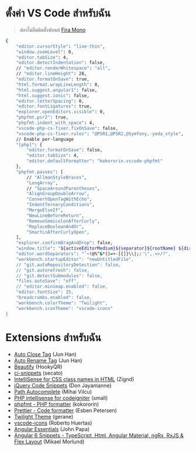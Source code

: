 # ตั้งค่า VS Code สำหรับฉัน
> ต้องไม่ลืมติดตั้งฟอนต์ [Fira Mono](https://fonts.google.com/specimen/Fira+Mono) 
```sh
{
    "editor.cursorStyle": "line-thin",
    "window.zoomLevel": 0,
    "editor.tabSize": 4,
    "editor.detectIndentation": false,
    // "editor.renderWhitespace": "all",
    // "editor.lineHeight": 28,
    "editor.formatOnSave": true,
    "html.format.wrapLineLength": 0,
    "html.suggest.angular1": false,
    "html.suggest.ionic": false,
    "editor.letterSpacing": 0,
    "editor.fontLigatures": true,
    "explorer.openEditors.visible": 0,
    "phpfmt.psr2": true,
    "phpfmt.indent_with_space": 4,
    "vscode-php-cs-fixer.fixOnSave": false,
    "vscode-php-cs-fixer.rules": "@PSR1,@PSR2,@Symfony,-yoda_style",
    // Enable per-language
    "[php]": {
        "editor.formatOnSave": false,
        "editor.tabSize": 4,
        "editor.defaultFormatter": "kokororin.vscode-phpfmt"
    },
    "phpfmt.passes": [
        // "AllmanStyleBraces",
        "LongArray",
        // "SpaceAroundParentheses",
        "AlignGroupDoubleArrow",
        "ConvertOpenTagWithEcho",
        "IndentTernaryConditions",
        "MergeElseIf",
        "NewLineBeforeReturn",
        "RemoveSemicolonAfterCurly",
        "ReplaceBooleanAndOr",
        "SmartLnAfterCurlyOpen",
    ],
    "explorer.confirmDragAndDrop": false,
    "window.title": "${activeEditorMedium}${separator}${rootName} ${dirty}",
    "editor.wordSeparators": "`~!@%^&*()=+-[{]}\\|;:'\",.<>/?",
    "workbench.startupEditor": "newUntitledFile",
    // "git.autoRepositoryDetection": false,
    // "git.autorefresh": false,
    // "git.detectSubmodules": false,
    "files.autoSave": "off",
    // "editor.minimap.enabled": false,
    "editor.fontSize": 15,
    "breadcrumbs.enabled": false,
    "workbench.colorTheme": "Twilight",
    "workbench.iconTheme": "vscode-icons"
}
```

# Extensions สำหรับฉัน
- [Auto Close Tag](https://marketplace.visualstudio.com/items?itemName=formulahendry.auto-close-tag) (Jun Han)
- [Auto Rename Tag](https://marketplace.visualstudio.com/items?itemName=formulahendry.auto-rename-tag) (Jun Han)
- [Beautify](https://marketplace.visualstudio.com/items?itemName=HookyQR.beautify) (HookyQR)
- [ci-snippets](https://marketplace.visualstudio.com/items?itemName=secato.ci-snippets) (secato)
- [IntelliSense for CSS class names in HTML](https://marketplace.visualstudio.com/items?itemName=Zignd.html-css-class-completion) (Zignd)
- [jQuery Code Snippets](https://marketplace.visualstudio.com/items?itemName=donjayamanne.jquerysnippets) (Don Jayamanne)
- [Path Autocomplete](https://marketplace.visualstudio.com/items?itemName=ionutvmi.path-autocomplete) (Mihai Vilcu)
- [PHP intellisense for codeigniter](https://marketplace.visualstudio.com/items?itemName=small.php-ci) (small)
- [phpfmt - PHP formatter](https://marketplace.visualstudio.com/items?itemName=kokororin.vscode-phpfmt) (kokororin)
- [Prettier - Code formatter](https://marketplace.visualstudio.com/items?itemName=esbenp.prettier-vscode) (Esben Petersen)
- [Twilight Theme](https://marketplace.visualstudio.com/items?itemName=gerane.Theme-Twilight) (gerane)
- [vscode-icons](https://marketplace.visualstudio.com/items?itemName=robertohuertasm.vscode-icons) (Roberto Huertas)
- [Angular Essentials](https://marketplace.visualstudio.com/items?itemName=johnpapa.angular-essentials) (John Papa)
- [Angular 6 Snippets - TypeScript, Html, Angular Material, ngRx, RxJS & Flex Layout](https://marketplace.visualstudio.com/items?itemName=Mikael.Angular-BeastCode) (Mikael Morlund)
